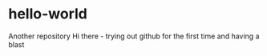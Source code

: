 # hello-world
Another repository 
Hi there - trying out github for the first time and having a blast
